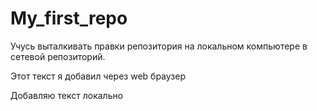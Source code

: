 # My_first_repo

Учусь выталкивать правки репозитория на локальном компьютере в сетевой репозиторий.

Этот текст я добавил через web браузер

Добавляю текст локально